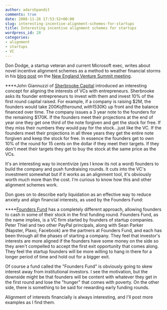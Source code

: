 ```yaml
---
author: adarshpandit
comments: true
date: 2008-11-26 17:53:52+00:00
slug: interesting-incentive-alignment-schemes-for-startups
title: Interesting incentive alignment schemes for startups
wordpress_id: 28
categories:
- alignment
- startups
- VC
---
```


Don Dodge, a startup veteran and current Microsoft exec, writes about novel incentive alignment schemes as a method to weather financial storms in his [blog post](http://dondodge.typepad.com/the_next_big_thing/2008/11/new-england-ven.html) on the [New England Venture Summit meeting](http://www.youngstartup.com/newengland08/overview.php).


****John Giannuzzi of [Sherbrooke Capital](http://www.sherbrookecapital.com/) introduced an interesting concept for aligning the interests of VCs with entrepreneurs. Sherbrooke asks its founder entrepreneurs to invest with them and invest 10% of the first round capital raised. For example, if a company is raising $2M, the founders would take $200K of the round, with 15% ($30K) up front and the balance financed over time. The company issues a 3 year note to the founders for the remaining $170K. If the founders meet their projections at the end of year one they get one third of the note forgiven and get the stock for free. If they miss their numbers they would pay for the stock...just like the VC. If the founders meet their projections in all three years they get the entire note forgiven and keep the stock for free. In essence the founders get to own 10% of the round for 15 cents on the dollar if they meet their targets. If they don't meet their targets they get to buy the stock at the same price as the VCs.



It's an interesting way to incentivize (yes I know its not a word) founders to build the company and push fundraising rounds. It cuts into the VC's investment somewhat but if it works as an alignment tool, it's obviously worth much more than the cost. I'm curious to know how this and other alignment schemes work.

Don goes on to describe early liquidation as an effective way to reduce anxiety and align financial interests, as used by the Founders Fund:


****[Founders Fund](http://www.foundersfund.com/) has a completely different approach, allowing founders to cash in some of their stock in the first funding round. Founders Fund, as the name implies, is a VC firm started by founders of startup companies. Peter Thiel and two other PayPal principals, along with Sean Parker (Napster, Plaxo, Facebook) are the partners at Founders Fund, and each has been through all the phases of starting a company. They feel that investor's interests are more aligned if the founders have some money on the side so they aren't compelled to accept the first exit opportunity that comes along. They feel the startup founders will be more willing to hang in there for a longer period of time and hold out for a bigger exit.



Of course a fund called the "Founders Fund" is obviously going to skew interest away from institutional investors. I see the motivation, but the downside might be that founders will be content with whatever they get in the first round and lose the "hunger" that comes with poverty. On the other side, there is something to be said for rewarding early funding rounds.

Alignment of interests financially is always interesting, and I'll post more examples as I find them.
